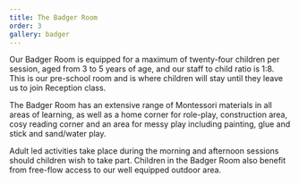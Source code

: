 ```yaml
---
title: The Badger Room
order: 3
gallery: badger
---
```


Our Badger Room is equipped for a maximum of twenty-four children per session, aged from 3 to 5 years of age, and our staff to child ratio is 1:8. This is our pre-school room and is where children will stay until they leave us to join Reception class.

The Badger Room has an extensive range of Montessori materials in all areas of learning, as well as a home corner for role-play, construction area, cosy reading corner and an area for messy play including painting, glue and stick and sand/water play.

Adult led activities take place during the morning and afternoon sessions should children wish to take part. Children in the Badger Room also benefit from free-flow access to our well equipped outdoor area.
